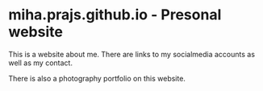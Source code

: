 # miha.prajs.github.io - Presonal website

This is a website about me. There are links to my socialmedia accounts as well as my contact. 

There is also a photography portfolio on this website.
 
